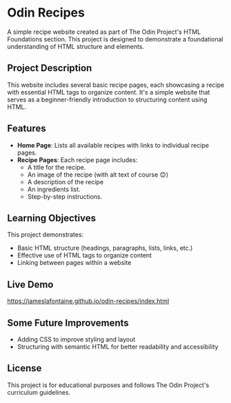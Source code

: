# Odin Recipes

A simple recipe website created as part of The Odin Project's HTML Foundations section. This project is designed to demonstrate a foundational understanding of HTML structure and elements.

## Project Description

This website includes several basic recipe pages, each showcasing a recipe with essential HTML tags to organize content. It's a simple website that serves as a beginner-friendly introduction to structuring content using HTML.

## Features

-   **Home Page**: Lists all available recipes with links to individual recipe pages.
-   **Recipe Pages**: Each recipe page includes:
    -   A title for the recipe.
    -   An image of the recipe (with alt text of course 😊)
    -   A description of the recipe
    -   An ingredients list.
    -   Step-by-step instructions.

## Learning Objectives

This project demonstrates:

-   Basic HTML structure (headings, paragraphs, lists, links, etc.)
-   Effective use of HTML tags to organize content
-   Linking between pages within a website

## Live Demo

https://jameslafontaine.github.io/odin-recipes/index.html

## Some Future Improvements

-   Adding CSS to improve styling and layout
-   Structuring with semantic HTML for better readability and accessibility

## License

This project is for educational purposes and follows The Odin Project's curriculum guidelines.
